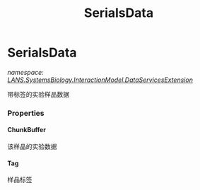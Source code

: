 ﻿---
title: SerialsData
---

# SerialsData
_namespace: [LANS.SystemsBiology.InteractionModel.DataServicesExtension](N-LANS.SystemsBiology.InteractionModel.DataServicesExtension.html)_

带标签的实验样品数据




### Properties

#### ChunkBuffer
该样品的实验数据
#### Tag
样品标签
